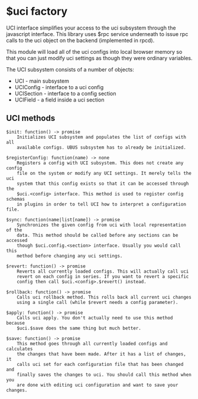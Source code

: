 # $uci factory

UCI interface simplifies your access to the uci subsystem through the
javascript interface. This library uses $rpc service underneath to issue rpc
calls to the uci object on the backend (implemented in rpcd). 

This module will load all of the uci configs into local browser memory so that
you can just modify uci settings as though they were ordinary variables. 

The UCI subsystem consists of a number of objects: 

* UCI - main subsystem
* UCIConfig - interface to a uci config
* UCISection - interface to a config section
* UCIField - a field inside a uci section

## UCI methods

	$init: function() -> promise
		Initializes UCI subsystem and populates the list of configs with all
		available configs. UBUS subsystem has to already be initialized. 

	$registerConfig: function(name) -> none
		Registers a config with UCI subsystem. This does not create any config
		file on the system or modify any UCI settings. It merely tells the uci
		system that this config exists so that it can be accessed through the
		$uci.<config> interface. This method is used to register config schemas
		in plugins in order to tell UCI how to interpret a configuration file.  
	
	$sync: function(name|list[name]) -> promise
		Synchronizes the given config from uci with local representation of the
		data. This method should be called before any sections can be accessed
		though $uci.config.<section> interface. Usually you would call this
		method before changing any uci settings. 

	$revert: function() -> promise
		Reverts all currently loaded configs. This will actually call uci
		revert on each config in series. If you want to revert a specific
		config then call $uci.<config>.$revert() instead. 
	
	$rollback: function() -> promise
		Calls uci rollback method. This rolls back all current uci changes
		using a single call (while $revert needs a config parameter).  

	$apply: function() -> promise
		Calls uci apply. You don't actually need to use this method because
		$uci.$save does the same thing but much better.  

	$save: function() -> promise
		This method goes through all currently loaded configs and calculates
		the changes that have been made. After it has a list of changes, it
		calls uci set for each configuration file that has been changed and
		finally saves the changes to uci. You should call this method when you
		are done with editing uci configuration and want to save your changes. 

